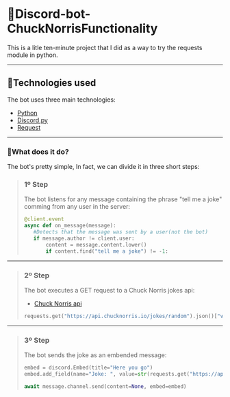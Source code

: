 # 💬Discord-bot-ChuckNorrisFunctionality

This is a litle ten-minute project that I did as a way to try the requests module in python.

<hr>

## 🚀Technologies used

The bot uses three main technologies:
 * [Python](https://www.python.org/)
 * [Discord.py](https://discordpy.readthedocs.io/en/latest/)
 * [Request](https://pypi.org/project/requests/)

<hr>

### 🔧What does it do?
The bot's pretty simple, In fact, we can divide it in three short steps:

> ### <strong>1º Step</strong>
> The bot listens for any message containing the phrase "tell me a joke" comming from any user in the server:
>```python
>@client.event
>async def on_message(message):
>    #Detects that the message was sent by a user(not the bot)
>    if message.author != client.user:
>        content = message.content.lower()
>        if content.find("tell me a joke") != -1:
>```
>

<hr>

> ### <strong>2º Step</strong>
> The bot executes a GET request to a Chuck Norris jokes api:
>  * [Chuck Norris api](https://api.chucknorris.io/jokes/random)
>```python
>requests.get("https://api.chucknorris.io/jokes/random").json()["value"]
>```
>

<hr>

> ### <strong>3º Step</strong>
> The bot sends the joke as an embended message:
>```python
>embed = discord.Embed(title="Here you go")
>embed.add_field(name="Joke: ", value=str(requests.get("https://api.chucknorris.io/jokes/random").json()["value"]))
>
>await message.channel.send(content=None, embed=embed)
>```
>